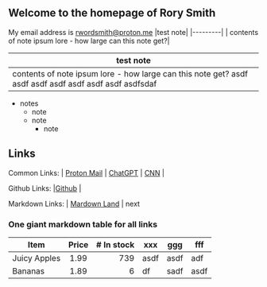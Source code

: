 ## Welcome to the homepage of Rory Smith
My email address is rwordsmith@proton.me
|test note|
|---------|
| contents of note ipsum lore - how large can this note get?|

|test note|
|---------|
| contents of note ipsum lore - how large can this note get?                                                       asdf asdf                    asdf         asdf                      asdf                               asdf                                       asdf                                                                  asdfsdaf   |

* notes
  * note
  * note
    * note  

## Links
Common Links:
| [Proton Mail](https://mail.proton.me/u/0/inbox)      | [ChatGPT](https://chat.openai.com)       | [CNN](https://www.cnn.com)      |

Github Links:
|[Github](github.com) | 

Markdown Links:
| [Mardown Land](https://markdown.land) | next

### One giant markdown table for all links

| Item         | Price | # In stock |  xxx  |  ggg  |  fff |
|--------------|:-----:|-----------:|-------|-------|------|
| Juicy Apples |  1.99 |        739 | asdf  |  asdf  | adf |
| Bananas      |  1.89 |          6 |   df   | sadf  | asdf|







